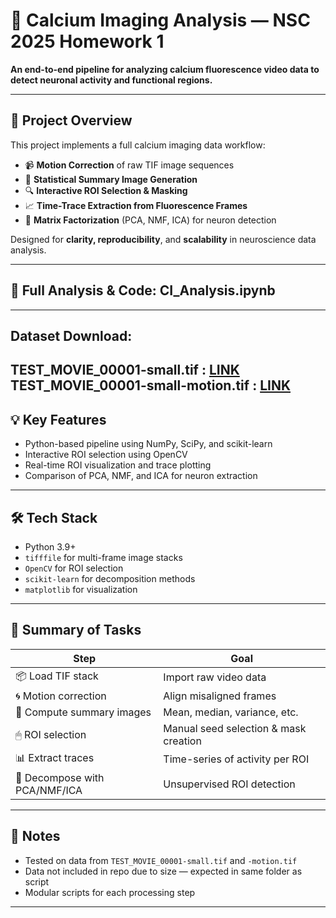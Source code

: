 # 🧠 Calcium Imaging Analysis — NSC 2025 Homework 1

**An end-to-end pipeline for analyzing calcium fluorescence video data to detect neuronal activity and functional regions.**

---

## 🚀 Project Overview

This project implements a full calcium imaging data workflow:

- 📹 **Motion Correction** of raw TIF image sequences
- 🧮 **Statistical Summary Image Generation**
- 🔍 **Interactive ROI Selection & Masking**
- 📈 **Time-Trace Extraction from Fluorescence Frames**
- 🧠 **Matrix Factorization** (PCA, NMF, ICA) for neuron detection

Designed for **clarity, reproducibility**, and **scalability** in neuroscience data analysis.

---

## 🔗 Full Analysis & Code: CI_Analysis.ipynb

---

## Dataset Download: 

**TEST_MOVIE_00001-small.tif : [LINK](https://www.dropbox.com/scl/fi/2m1rww64907h0wvlihqj2/TEST_MOVIE_00001-small-motion.tif?rlkey=pv83iulbkhwtztpuwfo3nk6a6&st=69nu7fvt&dl=0)
TEST_MOVIE_00001-small-motion.tif : [LINK](https://www.dropbox.com/scl/fi/gphia4ppq99k78zwhufgl/TEST_MOVIE_00001-small.tif?rlkey=pb8k5h5mdszhvy3ald1nl9qzv&st=cj7qbw55&dl=0)**
---

## 💡 Key Features
- Python-based pipeline using NumPy, SciPy, and scikit-learn
- Interactive ROI selection using OpenCV
- Real-time ROI visualization and trace plotting
- Comparison of PCA, NMF, and ICA for neuron extraction

---

## 🛠 Tech Stack

- Python 3.9+
- `tifffile` for multi-frame image stacks
- `OpenCV` for ROI selection
- `scikit-learn` for decomposition methods
- `matplotlib` for visualization

---

## 🧪 Summary of Tasks

| Step                        | Goal                                  |
|-----------------------------|----------------------------------------|
| 📦 Load TIF stack           | Import raw video data                 |
| 🌀 Motion correction         | Align misaligned frames               |
| 🧮 Compute summary images    | Mean, median, variance, etc.          |
| 🖱 ROI selection             | Manual seed selection & mask creation |
| 📊 Extract traces           | Time-series of activity per ROI       |
| 🧠 Decompose with PCA/NMF/ICA| Unsupervised ROI detection            |

---

## 📎 Notes

- Tested on data from `TEST_MOVIE_00001-small.tif` and `-motion.tif`
- Data not included in repo due to size — expected in same folder as script
- Modular scripts for each processing step

---
